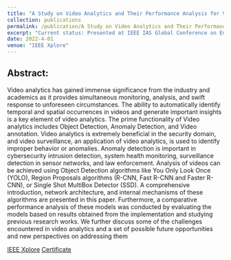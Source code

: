 ```yaml
---
title: "A Study on Video Analytics and Their Performance Analysis for Various Object Detection Algorithms"
collection: publications
permalink: /publication/A Study on Video Analytics and Their Performance Analysis for Various Object Detection Algorithms
excerpt: "Current status: Presented at IEEE IAS Global Conference on Emerging Technologies (GlobConET) 2022"
date: 2022-4-01
venue: "IEEE Xplore"
---
```


## Abstract:

Video analytics has gained immense significance from the industry and academics as it provides simultaneous monitoring, analysis, and swift response to unforeseen circumstances. The ability to automatically identify temporal and spatial occurrences in videos and generate important insights is a key element of video analytics. The prime functionality of Video analytics includes Object Detection, Anomaly Detection, and Video annotation. Video analytics is extremely beneficial in the security domain, and video surveillance, an application of video analytics, is used to identify improper behavior or anomalies. Anomaly detection is important in cybersecurity intrusion detection, system health monitoring, surveillance detection in sensor networks, and law enforcement. Analysis of videos can be achieved using Object Detection algorithms like You Only Look Once (YOLO), Region Proposals algorithms (R-CNN, Fast R-CNN and Faster R-CNN), or Single Shot MultiBox Detector (SSD). A comprehensive introduction, network architecture, and internal mechanisms of these algorithms are presented in this paper. Furthermore, a comparative performance analysis of these models was conducted by evaluating the models based on results obtained from the implementation and studying previous research works. We further discuss some of the challenges encountered in video analytics and a set of possible future opportunities and new perspectives on addressing them

[IEEE Xplore](https://ieeexplore.ieee.org/document/9872506) [Certificate](https://drive.google.com/file/d/1AmuRzlXhKLnWSzZ-4Jbz5ZQk55AjuGp-/view?usp=sharing)
